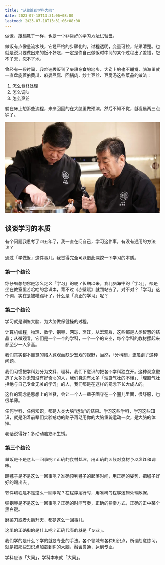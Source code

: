 ```yaml
---
title: "从做饭到学科大同"
date: 2023-07-18T13:31:06+08:00
lastmod: 2023-07-18T13:31:06+08:00
---
```


做饭，跟踢毽子一样，也是一个非常好的学习方法试验田。

做饭有点像是流水线，它是严格的步骤化的，过程透明，变量可控，结果清楚。也就是说只要做出来的饭不好吃，一定是你自己做饭时中间的某个过程出了差错，怨不了天，怨不了地。

<!--more-->

曾经有一段时间，我痴迷做饭到了废寝忘食的地步。大晚上的也不睡觉，脑海里就一直盘旋着拍黄瓜、麻婆豆腐、回锅肉、炒土豆丝、豆腐汤这些菜品的做法：

1. 怎么食材处理
2. 怎么调味
3. 怎么烹饪

躺在床上想那些流程，来来回回的在大脑里做预演，然后不知不觉，就凌晨两三点钟了。

![](master.jpg)

## 谈谈学习的本质

有个问题我思考了四五年了，我一直在问自己，学习这件事，有没有通用的方法论？

通过「学做饭」这件事儿，我觉得完全可以借此深挖一下学习的本质。

### 第一个结论

你仔细想想你是怎么定义「学习」的呢？长期以来，我们脑海中的「学习」，都是坐在教室里苦哈哈的念课本，背不过《赤壁赋》就罚站去了，对不对？「学习」这个词，实在是被糟蹋坏了。什么是「真正的学习」呢？

### 第二个结论

学习就是训练大脑、为大脑做保健操的过程。

计算机编程，物理、数学、钢琴、网球、烹饪，从宏观看，这些都是人类智慧的结晶；从微观看，它们是一个一个的学科，一个一个的专业，每个学科的教材摞起来都至少一人多高。

我们其实都不自觉的陷入微观而缺少宏观的视野，当然，「分科制」更加剧了这种问题。

我们习惯把学科划分为文科、理科，我们下意识的把各个学科独立开。这种观念塑造了太多对未知没有好奇心的人，我们身边有太多「理直气壮的不懂」、「理直气壮拒绝与自己专业无关的学习」的人，我们都是在这样的观念下长大成人的。

这样的观念是思想上的监狱，会让一个人一辈子固守在一个圈儿里面，很舒服，也很单薄。

任何学科、任何知识，都是人类大脑“运动”的结果。学习这些学科，学习这些知识，就是沿着前辈们实验成功的路子再动用你的大脑重新运动一次，是大脑的体操。

老话说得好：多动动脑筋不生锈。

### 第三个结论

做饭是不是这么一回事呢？正确的食材处理，用正确的火候对食材予以烹饪和调味。

踢毽子是不是这么一回事呢？准确预判毽子的起落时间，用正确的姿势，把毽子好好的踢出去 。

软件编程是不是这么一回事呢？在程序运行时，用准确的程序逻辑处理数据。

弹钢琴是不是这么一回事呢？正确的时间节奏，正确的弹奏方式，正确的击中某个黑白键。

磨菜刀或者火箭升天，都是这么一回事儿。

这里的正确指的是什么呢？正确代表的就是「专业」。

我们学的是什么？学的就是专业的手法。各个领域有各种知识点，所谓刻意练习，就是把那些知识点加载到你的大脑，融会贯通，达到专业。

学科应该「大同」，学科本来就「大同」。
